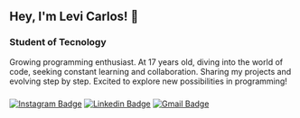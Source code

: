 ## Hey, I'm Levi Carlos! 👋

### Student of Tecnology
Growing programming enthusiast. At 17 years old, diving into the world of code, seeking constant learning and collaboration. Sharing my projects and evolving step by step. Excited to explore new possibilities in programming!
###

[![Instagram Badge](https://img.shields.io/badge/olevicarlos-1f6feb?style=flat-square&logo=instagram&logoColor=white)](https://instagram.com/olevicarlos) 
[![Linkedin Badge](https://img.shields.io/badge/-Levi%20Carlos-1f6feb?style=flat-square&logo=Linkedin&logoColor=white&link=https://www.linkedin.com/in/olevicarlos/)](https://www.linkedin.com/in/olevicarlos/) 
[![Gmail Badge](https://img.shields.io/badge/-olevicarlos@gmail.com-1f6feb?style=flat-square&logo=Gmail&logoColor=white&link=mailto:olevicarlos@gmail.com)](mailto:olevicarlos@gmail.com)
